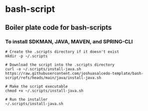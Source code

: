 # bash-script

## Boiler plate code for bash-scripts


### To install SDKMAN, JAVA, MAVEN, and SPRING-CLI
```
# Create the .scripts directory if it doesn't exist
mkdir -p ~/.scripts

# Download the script into the .scripts directory
curl -o ~/.scripts/install-java.sh https://raw.githubusercontent.com/joshuasalcedo-template/bash-script/refs/heads/main/java/install-java.sh

# Make the script executable
chmod +x ~/.scripts/install-java.sh

# Run the installer
~/.scripts/install-java.sh
```
